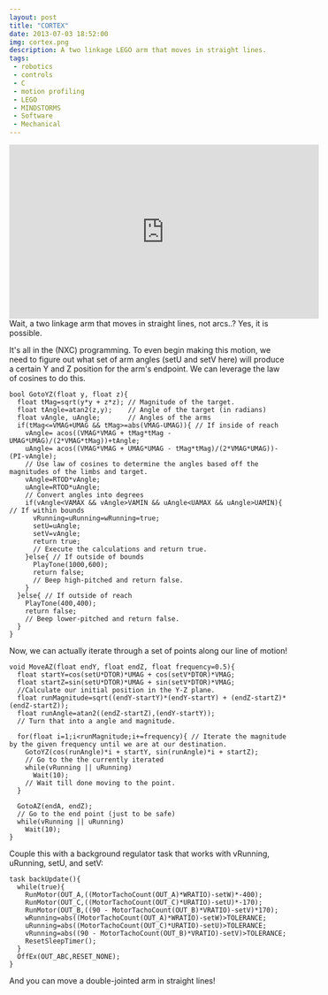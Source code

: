 ```yaml
---
layout: post
title: "CORTEX"
date: 2013-07-03 18:52:00
img: cortex.png
description: A two linkage LEGO arm that moves in straight lines.
tags:
 - robotics
 - controls
 - C
 - motion profiling
 - LEGO
 - MINDSTORMS
 - Software
 - Mechanical
---
```



<iframe width="560" height="315" src="https://www.youtube.com/embed/thu5XfkRmoA" frameborder="0" allowfullscreen></iframe>
Wait, a two linkage arm that moves in straight lines, not arcs..? Yes, it is possible.

It's all in the (NXC) programming. To even begin making this motion, we need to figure out what set of arm angles (setU and setV here) will produce a certain Y and Z position for the arm's endpoint. We can leverage the law of cosines to do this.

    bool GotoYZ(float y, float z){
      float tMag=sqrt(y*y + z*z); // Magnitude of the target.
      float tAngle=atan2(z,y);    // Angle of the target (in radians)
      float vAngle, uAngle;       // Angles of the arms
      if(tMag<=VMAG+UMAG && tMag>=abs(VMAG-UMAG)){ // If inside of reach
        vAngle= acos((VMAG*VMAG + tMag*tMag - UMAG*UMAG)/(2*VMAG*tMag))+tAngle;
        uAngle= acos((VMAG*VMAG + UMAG*UMAG - tMag*tMag)/(2*VMAG*UMAG))-(PI-vAngle);
        // Use law of cosines to determine the angles based off the magnitudes of the limbs and target.
        vAngle=RTOD*vAngle;
        uAngle=RTOD*uAngle;
        // Convert angles into degrees
        if(vAngle<VAMAX && vAngle>VAMIN && uAngle<UAMAX && uAngle>UAMIN){ // If within bounds
          vRunning=uRunning=wRunning=true;
          setU=uAngle;
          setV=vAngle;
          return true;
          // Execute the calculations and return true.
        }else{ // If outside of bounds
          PlayTone(1000,600);
          return false;
          // Beep high-pitched and return false.
        }
      }else{ // If outside of reach
        PlayTone(400,400);
        return false;
        // Beep lower-pitched and return false.
      }
    }

Now, we can actually iterate through a set of points along our line of motion!

    void MoveAZ(float endY, float endZ, float frequency=0.5){
      float startY=cos(setU*DTOR)*UMAG + cos(setV*DTOR)*VMAG;
      float startZ=sin(setU*DTOR)*UMAG + sin(setV*DTOR)*VMAG;
      //Calculate our initial position in the Y-Z plane.
      float runMagnitude=sqrt((endY-startY)*(endY-startY) + (endZ-startZ)*(endZ-startZ));
      float runAngle=atan2((endZ-startZ),(endY-startY));
      // Turn that into a angle and magnitude.
      
      for(float i=1;i<runMagnitude;i+=frequency){ // Iterate the magnitude by the given frequency until we are at our destination.
        GotoYZ(cos(runAngle)*i + startY, sin(runAngle)*i + startZ);
        // Go to the the currently iterated 
        while(vRunning || uRunning)
          Wait(10);
        // Wait till done moving to the point.
      }
      
      GotoAZ(endA, endZ);
      // Go to the end point (just to be safe)
      while(vRunning || uRunning)
        Wait(10);
    }

Couple this with a background regulator task that works with vRunning, uRunning, setU, and setV:

    task backUpdate(){
      while(true){
        RunMotor(OUT_A,((MotorTachoCount(OUT_A)*WRATIO)-setW)*-400);
        RunMotor(OUT_C,((MotorTachoCount(OUT_C)*URATIO)-setU)*-170);
        RunMotor(OUT_B,((90 - MotorTachoCount(OUT_B)*VRATIO)-setV)*170);
        wRunning=abs((MotorTachoCount(OUT_A)*WRATIO)-setW)>TOLERANCE;
        uRunning=abs((MotorTachoCount(OUT_C)*URATIO)-setU)>TOLERANCE;
        vRunning=abs((90 - MotorTachoCount(OUT_B)*VRATIO)-setV)>TOLERANCE;
        ResetSleepTimer();
      }
      OffEx(OUT_ABC,RESET_NONE);
    }

And you can move a double-jointed arm in straight lines!